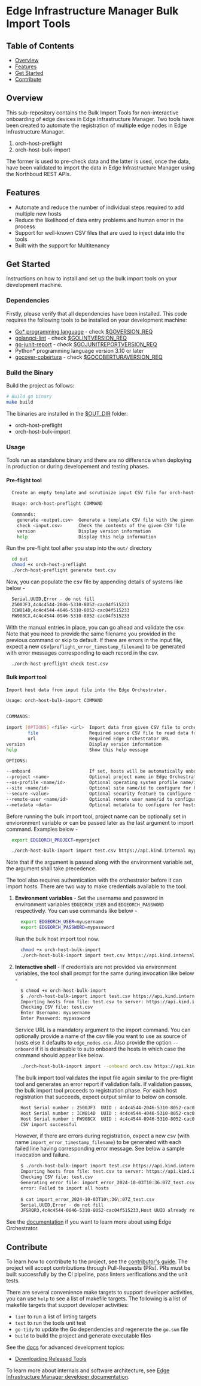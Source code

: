 # Edge Infrastructure Manager Bulk Import Tools

## Table of Contents

- [Overview](#overview)
- [Features](#features)
- [Get Started](#get-started)
- [Contribute](#contribute)

## Overview

This sub-repository contains the Bulk Import Tools for non-interactive onboarding of edge devices in Edge
Infrastructure Manager. Two tools have been created to automate the registration of multiple edge nodes in
Edge Infrastructure Manager.

1. orch-host-preflight
2. orch-host-bulk-import

The former is used to pre-check data and the latter is used, once the data, have been validated to import the data in
Edge Infrastructure Manager using the Northboud REST APIs.

## Features

- Automate and reduce the number of individual steps required to add multiple new hosts
- Reduce the likelihood of data entry problems and human error in the process
- Support for well-known CSV files that are used to inject data into the tools
- Built with the support for Multitenancy

## Get Started

Instructions on how to install and set up the bulk import tools on your development machine.

### Dependencies

Firstly, please verify that all dependencies have been installed. This code requires the following tools to be
installed on your development machine:

- [Go\* programming language](https://go.dev) - check [$GOVERSION_REQ](../version.mk)
- [golangci-lint](https://github.com/golangci/golangci-lint) - check [$GOLINTVERSION_REQ](../version.mk)
- [go-junit-report](https://github.com/jstemmer/go-junit-report) - check [$GOJUNITREPORTVERSION_REQ](../version.mk)
- Python\* programming language version 3.10 or later
- [gocover-cobertura](github.com/boumenot/gocover-cobertura) - check [$GOCOBERTURAVERSION_REQ](../version.mk)

### Build the Binary

Build the project as follows:

```bash
# Build go binary
make build
```

The binaries are installed in the [$OUT_DIR](../common.mk) folder:

- orch-host-preflight
- orch-host-bulk-import

### Usage

Tools run as standalone binary and there are no difference when deploying in production or during developement and
testing phases.

#### Pre-flight tool

```bash
  Create an empty template and scrutinize input CSV file for orch-host-bulk-import tool.

  Usage: orch-host-preflight COMMAND

  Commands:
    generate <output.csv>  Generate a template CSV file with the given filename
    check <input.csv>      Check the contents of the given CSV file
    version                Display version information
    help                   Display this help information
```

Run the pre-flight tool after you step into the `out/` directory

```bash
  cd out
  chmod +x orch-host-preflight
  ./orch-host-preflight generate test.csv
```

Now, you can populate the csv file by appending details of systems like below -

```bash
  Serial,UUID,Error - do not fill
  2500JF3,4c4c4544-2046-5310-8052-cac04f515233
  ICW814D,4c4c4544-4046-5310-8052-cac04f515233
  FW908CX,4c4c4544-0946-5310-8052-cac04f515233
```

With the manual entries in place, you can go ahead and validate the csv. Note that you need to provide the same
filename you provided in the previous command or skip to default. If there are errors in the input file, expect a new
csv(`preflight_error_timestamp_filename`) to be generated with error messages corresponding to each record in the csv.

```bash
  ./orch-host-preflight check test.csv
```

#### Bulk import tool

```bash
Import host data from input file into the Edge Orchestrator.

Usage: orch-host-bulk-import COMMAND


COMMANDS:

import [OPTIONS] <file> <url>  Import data from given CSV file to orchestrator URL
        file                   Required source CSV file to read data from
        url                    Required Edge Orchestrator URL
version                        Display version information
help                           Show this help message

OPTIONS:

--onboard                      If set, hosts will be automatically onboarded when connected
--project <name>               Optional project name in Edge Orchestrator. Alternatively, set env variable EDGEORCH_PROJECT
--os-profile <name/id>         Optional operating system profile name/id to configure for hosts. Alternatively, set env variable EDGEORCH_OSPROFILE
--site <name/id>               Optional site name/id to configure for hosts. Alternatively, set env variable EDGEORCH_SITE
--secure <value>               Optional security feature to configure for hosts. Alternatively, set env variable EDGEORCH_SECURE. Valid values: true, false
--remote-user <name/id>        Optional remote user name/id to configure for hosts. Alternatively, set env variable EDGEORCH_REMOTEUSER
--metadata <data>              Optional metadata to configure for hosts. Alternatively, set env variable EDGEORCH_METADATA. Metadata format: key=value&key=value

```

Before running the bulk import tool, project name can be optionally set in envioronment variable or can be passed
later as the last argument to import command. Examples below -

```bash
  export EDGEORCH_PROJECT=myproject
```

```bash
  ./orch-host-bulk-import import test.csv https://api.kind.internal myproject
```

Note that if the argument is passed along with the environment variable set, the argument shall take precedence.

The tool also requires authentication with the orchestrator before it can import hosts. There are two way to make
credentials available to the tool.

1. **Environment variables** - Set the username and password in environment variables `EDGEORCH_USER` and
`EDGEORCH_PASSWORD` respectively. You can use commands like below -

   ```bash
     export EDGEORCH_USER=myusername
     export EDGEORCH_PASSWORD=mypassword
   ```

   Run the bulk host import tool now.

   ```bash
     chmod +x orch-host-bulk-import
     ./orch-host-bulk-import import test.csv https://api.kind.internal
   ```

2. **Interactive shell** - If credentials are not provided via environment variables, the tool shall prompt for the
same during invocation like below -

   ```bash
     $ chmod +x orch-host-bulk-import
     $ ./orch-host-bulk-import import test.csv https://api.kind.internal
     Importing hosts from file: test.csv to server: https://api.kind.internal
     Checking CSV file: test.csv
     Enter Username: myusername
     Enter Password: mypassword
   ```

   Service URL is a mandatory argument to the import command. You can optionally provide a name of the csv file you want
   to use as source of hosts else it defaults to `edge_nodes.csv`. Also provide the option `--onboard` if it is desireable
   to auto onboard the hosts in which case the command should appear like below.

   ```bash
     ./orch-host-bulk-import import --onboard orch.csv https://api.kind.internal
   ```

   The bulk import tool validates the input file again similar to the pre-flight tool and generates an error report if
   validation fails. If validation passes, the bulk import tool proceeds to registration phase. For each host
   registration that succeeds, expect output similar to below on console.

   ```bash
     Host Serial number : 2500JF3  UUID : 4c4c4544-2046-5310-8052-cac04f515233 registered. Name : host-a835ac40
     Host Serial number : ICW814D  UUID : 4c4c4544-4046-5310-8052-cac04f515233 registered. Name : host-17f57696
     Host Serial number : FW908CX  UUID : 4c4c4544-0946-5310-8052-cac04f515233 registered. Name : host-7bd98ae8
     CSV import successful
   ```

   However, if there are errors during registration, expect a new csv (with name `import_error_timestamp_filename`) to be
   generated with each failed line having corresponding error message. See below a sample invocation and failure.

   ```bash
     $ ./orch-host-bulk-import import test.csv https://api.kind.internal
     Importing hosts from file: test.csv to server: https://api.kind.internal
     Checking CSV file: test.csv
     Generating error file: import_error_2024-10-03T10:36:07Z_test.csv
     error: Failed to import all hosts
 
     $ cat import_error_2024-10-03T10\:36\:07Z_test.csv
     Serial,UUID,Error - do not fill
     JFSRQR3,4c4c4544-0046-5310-8052-cac04f515233,Host UUID already registered
   ```

See the [documentation][user-guide-url] if you want to learn more about using Edge Orchestrator.

## Contribute

To learn how to contribute to the project, see the [contributor's guide][contributors-guide-url]. The project will
accept contributions through Pull-Requests (PRs). PRs must be built successfully by the CI pipeline, pass linters
verifications and the unit tests.

There are several convenience make targets to support developer activities, you can use `help` to see a list of makefile
targets. The following is a list of makefile targets that support developer activities:

- `lint` to run a list of linting targets
- `test` to run the tools unit test
- `go-tidy` to update the Go dependencies and regenerate the `go.sum` file
- `build` to build the project and generate executable files

See the [docs](docs) for advanced development topics:

- [Downloading Released Tools](docs/download.md)

To learn more about internals and software architecture, see
[Edge Infrastructure Manager developer documentation][inframanager-dev-guide-url].

[user-guide-url]: https://literate-adventure-7vjeyem.pages.github.io/edge_orchestrator/user_guide_main/content/user_guide/get_started_guide/gsg_content.html
[inframanager-dev-guide-url]: (https://literate-adventure-7vjeyem.pages.github.io/edge_orchestrator/user_guide_main/content/user_guide/get_started_guide/gsg_content.html)
[contributors-guide-url]: https://literate-adventure-7vjeyem.pages.github.io/edge_orchestrator/user_guide_main/content/user_guide/index.html
